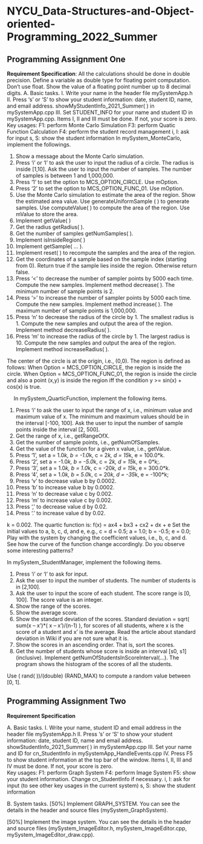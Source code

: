# NYCU_Data-Structures-and-Object-oriented-Programming_2022_Summer
 
## Programming Assignment One

**Requirement Specification**: All the calculations should be done in double precision. Define a variable as double type for floating point computation. Don’t use float. Show the value of a floating point number up to 8 decimal digits.
A.	Basic tasks.
I.	Write your name in the header file mySystemApp.h
II.	Press ‘s’ or ‘S’ to show your student information:  date, student ID, name, and email address. showMyStudentInfo_2021_Summer( ) in mySystemApp.cpp
III.	Set STUDENT_INFO for your name and student ID in mySystemApp.cpp.
Items I, II and III must be done. If not, your score is zero.	
Key usages:
F1: perform Monte Carlo Simulation
F3: perform Quatic Function Calculation
F4: perform the student record management
i, I: ask for input
s, S: show the student information 
In mySystem_MonteCarlo, implement the followings.
1.	Show a message about the Monte Carlo simulation.
2.	Press ‘i’ or ‘I’ to ask the user to input the radius of a circle. The radius is inside [1,10]. Ask the user to input the number of samples. The number of samples is between 1 and 1,000,000.
3.	Press ‘1’ to set the option to MCS_OPTION_CIRCLE. Use mOption.
4.	Press ‘2’ to set the option to MCS_OPTION_FUNC_01. Use mOption.
5.	Use the Monte Carlo simulation to estimate the area of the region. Show the estimated area value. Use generateUniformSample ( ) to generate samples. Use computeValue( ) to compute the area of the region. Use mValue to store the area.
6.	Implement getValue( )
7.	Get the radius getRadius( ).
8.	Get the number of samples getNumSamples( ).
9.	Implement isInsideRegion( ) 
10.	Implement getSample( … ).
11.	Implement reset( ) to recompute the samples and the area of the region.
12.	Get the coordinates of a sample based on the sample index (starting from 0). Return true if the sample lies inside the region. Otherwise return false. 
13.	Press ‘<’ to decrease the number of sampler points by 5000 each time. Compute the new samples. Implement method decrease( ). The minimum number of sample points is 2.
14.	Press ‘>’ to increase the number of sampler points by 5000 each time. Compute the new samples. Implement method increase( ). The maximum number of sample points is 1,000,000.
15.	Press ‘n’ to decrease the radius of the circle by 1. The smallest radius is 1. Compute the new samples and output the area of the region. Implement method decreaseRadius( ).
16.	Press ‘m’ to increase the radius of the circle by 1. The largest radius is 10. Compute the new samples and output the area of the region. Implement method increaseRadius( ).

The center of the circle is at the origin, i.e., (0,0).
The region is defined as follows:
When Option = MCS_OPTION_CIRCLE, the region is inside the circle.
When Option = MCS_OPTION_FUNC_01, the region is inside the circle and also a point (x,y) is inside the region iff the condition y >= sin(x) + cos(x) is true.


 
In mySystem_QuarticFunction, implement the following items.
1.	Press ‘i’ to ask the user to input the range of x, i.e., minimum value and maximum value of x. The minimum and maximum values should be in the interval [-100, 100]. Ask the user to input the number of sample points inside the interval [2, 500].
2.	Get the range of x, i.e., getRangeOfX.
3.	Get the number of sample points, i.e., getNumOfSamples.
4.	Get the value of the function for a given x value, i.e., getValue.
5.	Press ‘1’, set a = 1.0*k, b = -1.0*k, c = 2*k, d = 15*k,  e = 100.0*k.
6.	Press ‘2’, set a = -1.0*k, b = -5.0*k, c = 2*k,  d = 15*k, e = 0*k;.
7.	Press ‘3’, set a = 1.0*k, b = 1.0*k, c = -20*k, d = 15*k,  e = 300.0*k.
8.	Press ‘4’, set a = 1.0*k, b = 5.0*k, c = 20*k, d = -35*k, e = -100*k;
9.	Press ‘v’ to decrease value b by 0.0002.
10.	Press ‘b’ to increase value b by 0.0002.
11.	Press ‘n’ to decrease value c by 0.002.
12.	Press ‘m’ to increase value c by 0.002.
13.	Press ‘,’ to decrease value d by 0.02.
14.	Press ‘.’ to increase value d by 0.02.

k = 0.002.
The quartic function is: f(x) = ax4 + bx3 + cx2 + dx + e
Set the initial values to a, b, c, d, and e, e.g., c = d = 0.5; a = 1.0; b = -0.5; e = 0.0;
Play with the system by changing the coefficient values, i.e., b, c, and d. See how the curve of the function change accordingly. Do you observe some interesting patterns?

In mySystem_StudentManager, implement the following items.
1.	Press ‘i’ or ‘I’ to ask for input.
2.	Ask the user to input the number of students. The number of students is in [2,100].
3.	Ask the user to input the score of each student. The score range is [0, 100]. The score value is an integer.
4.	Show the range of the scores.
5.	Show the average score.
6.	Show the standard deviation of the scores.
Standard deviation = sqrt( sum(x – x’)*( x – x’)/(n-1) ), for scores of all students, where x is the score of a student and x’ is the average. Read the article about standard deviation in Wiki if you are not sure what it is. 
7.	Show the scores in an ascending order. That is, sort the scores.
8.	Get the number of students whose score is inside an interval [s0, s1] (inclusive). Implement getNumOfStudentsInScoreInterval(…).
The program shows the histogram of the scores of all the students.


Use ( rand( ))/(double) (RAND_MAX)
to compute  a random value between [0, 1].

## Programming Assignment Two
**Requirement Specification**

A.	Basic tasks.
I.	Write your name, student ID and email address in the header file mySystemApp.h
II.	Press ‘s’ or ‘S’ to show your student information:  date, student ID, name and email address. showStudentInfo_2021_Summer( ) in mySystemApp.cpp
III.	Set your name and ID for cn_StudentInfo in mySystemApp_HandleEvents.cpp
IV.	Press F5 to show student information at the top bar of the window.
Items I, II, III and IV must be done. If not, your score is zero.	
Key usages:
F1: perform Graph System
F4: perform Image System
F5: show your student information. Change cn_StudentInfo if necessary. 
i, I: ask for input (to see other key usages in the current system)
s, S: show the student information 

B.	System tasks.
[50%] Implement GRAPH_SYSTEM. You can see the details in the header and source files (mySystem_GraphSystem).

[50%] Implement the image system. You can see the details in the header and source files (mySystem_ImageEditor.h, mySystem_ImageEditor.cpp, mySystem_ImageEditor_draw.cpp).
